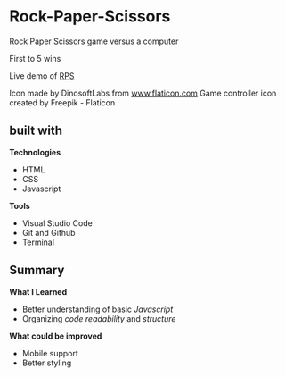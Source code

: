 # Rock-Paper-Scissors
Rock Paper Scissors game versus a computer

First to 5 wins

Live demo of [RPS](https://vinnybui.github.io/Rock-paper-scissors/)

Icon made by DinosoftLabs from www.flaticon.com
Game controller icon created by Freepik - Flaticon
## built with
**Technologies**
- HTML
- CSS
- Javascript

**Tools**
- Visual Studio Code
- Git and Github
- Terminal

## Summary
**What I Learned**
- Better understanding of basic *Javascript*
- Organizing *code readability* and *structure*

**What could be improved**
- Mobile support
- Better styling